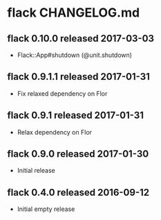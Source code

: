 
# flack CHANGELOG.md


## flack 0.10.0  released 2017-03-03

- Flack::App#shutdown (@unit.shutdown)


## flack 0.9.1.1  released 2017-01-31

- Fix relaxed dependency on Flor

## flack 0.9.1  released 2017-01-31

- Relax dependency on Flor


## flack 0.9.0  released 2017-01-30

- Initial release


## flack 0.4.0  released 2016-09-12

- Initial empty release

